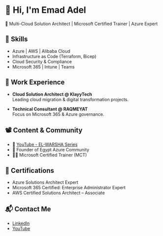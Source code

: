 # 👋 Hi, I'm Emad Adel  
🎯 Multi-Cloud Solution Architect | Microsoft Certified Trainer | Azure Expert  

## 🔧 Skills
- Azure | AWS | Alibaba Cloud
- Infrastructure as Code (Terraform, Bicep)
- Cloud Security & Compliance
- Microsoft 365 | Intune | Teams

## 💼 Work Experience
- **Cloud Solution Architect @ KlayyTech**  
  Leading cloud migration & digital transformation projects.

- **Technical Consultant @ RAQMEYAT**  
  Focus on Microsoft 365 & Azure governance.

## 📽️ Content & Community
- 🎥 [YouTube - EL-WARSHA Series](https://www.youtube.com/playlist?list=...)
- 👥 Founder of Egypt Azure Community
- 🧑‍🏫 Microsoft Certified Trainer (MCT)

## 📜 Certifications
- Azure Solutions Architect Expert
- Microsoft 365 Certified: Enterprise Administrator Expert
- AWS Certified Solutions Architect – Associate

## 📬 Contact Me
- [LinkedIn](https://www.linkedin.com/in/...)
- [YouTube](https://www.youtube.com/c/...)
